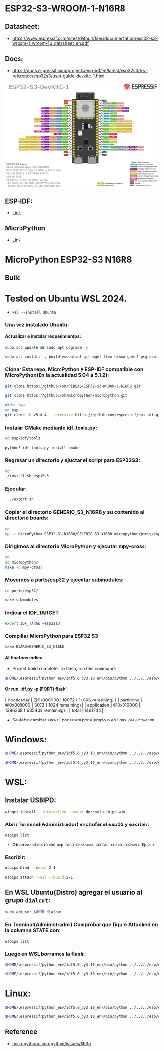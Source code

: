 # ESP32-S3-WROOM-1-N16R8

## Datasheet:

- https://www.espressif.com/sites/default/files/documentation/esp32-s3-wroom-1_wroom-1u_datasheet_en.pdf

## Docs:
- https://docs.espressif.com/projects/esp-idf/en/latest/esp32s3/hw-reference/esp32s3/user-guide-devkitc-1.html

![ESP32-S3-WROOM-1 N16R8 DevKitC v1.1](ESP32-S3_DevKitC-1.1.png)

## ESP-IDF:
- [Link](https://docs.espressif.com/projects/esp-idf/en/stable/esp32s3/get-started/linux-macos-setup.html)
## MicroPython
- [Link](https://github.com/micropython/micropython/blob/master/ports/esp32/README.md)

# MicroPython ESP32-S3 N16R8
## Build

# Tested on Ubuntu WSL 2024.
- ``` wsl --install Ubuntu ```

### Una vez instalado Ubuntu:
#### Actualizar e instalar requerimientos:
```bash
sudo apt update && sudo apt upgrade -y
```
```bash
sudo apt install -y build-essential git wget flex bison gperf pkg-config python3 python3-pip python3-venv cmake ninja-build ccache libffi-dev libssl-dev dfu-util libusb-1.0-0
```

### Clonar Esta repo, MicroPython y ESP-IDF compatible con MicroPython(En la actualidad 5.04 a 5.1.2):
```bash
git clone https://github.com/PIBSAS/ESP32-S3-WROOM-1-N16R8.git
```
```bash
git clone https://github.com/micropython/micropython.git
```
```bash
mkdir esp
cd esp
git clone -b v5.0.4 --recursive https://github.com/espressif/esp-idf.git
```

### Instalar CMake mediante idf_tools.py:
```bash
cd esp-idf/tools
```
```bash
python3 idf_tools.py install cmake
```

### Regresar un directorio y ejuctar el script para ESP32S3:
```bash
cd ..
./install.sh esp32s3
```

### Ejecutar:
```bash
. ./export.sh
```

### Copiar el directorio GENERIC_S3_N16R8 y su contenido al directorio boards:
```bash
cd
cp -r MicroPython-ESP32-S3-N16R8/GENERIC_S3_N16R8 micropython/ports/esp32/boards
```

### Dirigirnos al directorio MicroPython y ejecutar mpy-cross:
```bash
cd
cd micropython/
make -C mpy-cross
```

### Movernos a ports/esp32 y ejecutar submodules:
```bash
cd ports/esp32/
```
```bash
make submodules
```
### Indicar el IDF_TARGET
```bash
export IDF_TARGET=esp32s3
```
### Compillar MicroPython para ESP32 S3
```bash
make BOARD=GENERIC_S3_N16R8
```
#### Al final nos indica
- Project build complete. To flash, run this command:
```bash
$HOME/.espressif/python_env/idf5.0_py3.10_env/bin/python ../../../esp/esp-idf/components/esptool_py/esptool/esptool.py -p (PORT) -b 460800 --before default_reset --after no_reset --chip esp32s3  write_flash --flash_mode dio --flash_size 16MB --flash_freq 80m 0x0 build-GENERIC_S3_N16R8/bootloader/bootloader.bin 0x8000 build-GENERIC_S3_N16R8/partition_table/partition-table.bin 0x10000 build-GENERIC_S3_N16R8/micropython.bin
```

#### Or run 'idf.py -p (PORT) flash'
| bootloader |  @0x000000  |  18672  (   14096 remaining) |
| partitions | @0x008000  |   3072  (    1024 remaining) |
| application | @0x010000 | 1396208  (  635408 remaining) |
| total                 | 1461744 |

- Se debe cambiar ``(PORT)`` por ``COM29`` por ejemplo o en linux ``/dev/ttyACM0``

# Windows:
```bash
$HOME/.espressif/python_env/idf5.0_py3.10_env/bin/python ../../../esp/esp-idf/components/esptool_py/esptool/esptool.py -p /dev/ttyACM0 erase_flash
```
```bash
$HOME/.espressif/python_env/idf5.0_py3.10_env/bin/python ../../../esp/esp-idf/components/esptool_py/esptool/esptool.py -p COM29 -b 460800 --before default_reset --after no_reset --chip esp32s3  write_flash --flash_mode dio --flash_size 16MB --flash_freq 80m 0x0 build-GENERIC_S3_N16R8/bootloader/bootloader.bin 0x8000 build-GENERIC_S3_N16R8/partition_table/partition-table.bin 0x10000 build-GENERIC_S3_N16R8/micropython.bin
```

# WSL:
## Instalar USBIPD:
```bash
winget install --interactive --exact dorssel.usbipd-win
```

### Abrir Terminal(Administrador) enchufar el esp32 y escribir:
```bash
usbipd list
```
- Observar el ``BUSID`` del esp ``(USB-Enhanced-SERIAL CH343 (COM29)``. Ej: ``2-1``

### Escribir:
```bash
usbipd bind --busid 2-1
```

```bash
usbipd attach --wsl --busid 2-1
```
## En WSL Ubuntu(Distro) agregar el usuario al grupo ``dialout``:
```bash
sudo adduser $USER dialout
```

### En Terminal(Administrador) Comprobar que figure Attached en la columna STATE con:
```bash
usbipd list
``` 
### Luego en WSL borramos la flash:
```bash
$HOME/.espressif/python_env/idf5.0_py3.10_env/bin/python ../../../esp/esp-idf/components/esptool_py/esptool/esptool.py -p /dev/ttyACM0 erase_flash
```

```bash
$HOME/.espressif/python_env/idf5.0_py3.10_env/bin/python ../../../esp/esp-idf/components/esptool_py/esptool/esptool.py -p /dev/ttyACM0 -b 460800 --before default_reset --after no_reset --chip esp32s3  write_flash --flash_mode dio --flash_size 16MB --flash_freq 80m 0x0 build-GENERIC_S3_N16R8/bootloader/bootloader.bin 0x8000 build-GENERIC_S3_N16R8/partition_table/partition-table.bin 0x10000 build-GENERIC_S3_N16R8/micropython.bin
```
# Linux:
```bash
$HOME/.espressif/python_env/idf5.0_py3.10_env/bin/python ../../../esp/esp-idf/components/esptool_py/esptool/esptool.py -p /dev/ttyACM0 erase_flash
```
```bash
$HOME/.espressif/python_env/idf5.0_py3.10_env/bin/python ../../../esp/esp-idf/components/esptool_py/esptool/esptool.py -p /dev/ttyACM0 -b 460800 --before default_reset --after no_reset --chip esp32s3  write_flash --flash_mode dio --flash_size 16MB --flash_freq 80m 0x0 build-GENERIC_S3_N16R8/bootloader/bootloader.bin 0x8000 build-GENERIC_S3_N16R8/partition_table/partition-table.bin 0x10000 build-GENERIC_S3_N16R8/micropython.bin
```

## Reference

+ [micropython/micropython/issues/8635](https://github.com/micropython/micropython/issues/8635#issuecomment-1129218506)
